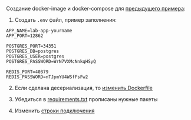 ﻿Создание docker-image и docker-compose для [предыдущего примера](https://gitlab.com/golodnyuk.iv/db_2022/-/tree/main/%D0%9C%D0%B0%D1%82%D0%B5%D1%80%D0%B8%D0%B0%D0%BB%D1%8B%20%D0%BF%D0%BE%20%D0%BA%D1%83%D1%80%D1%81%D1%83/%D0%9F%D1%80%D0%B8%D0%BC%D0%B5%D1%80%20CRUD%20%D1%81%20%D0%BA%D1%8D%D1%88%D0%B8%D1%80%D0%BE%D0%B2%D0%B0%D0%BD%D0%B8%D0%B5%D0%BC%20%D0%B2%20Redis):

1. Создать `.env` файл, пример заполнения:
```dotenv
APP_NAME=lab-app-yourname
APP_PORT=12862

POSTGRES_PORT=34351
POSTGRES_DB=postgres
POSTGRES_USER=postgres
POSTGRES_PASSWORD=WrN7VXMcNnkqHSyQ

REDIS_PORT=40379
REDIS_PASSWORD=nTJpmYU4WSfFsFw2
```

2. Если сделана десериализация, то [изменить Dockerfile](https://gitlab.com/golodnyuk.iv/db_2022/-/blob/main/%D0%9C%D0%B0%D1%82%D0%B5%D1%80%D0%B8%D0%B0%D0%BB%D1%8B%20%D0%BF%D0%BE%20%D0%BA%D1%83%D1%80%D1%81%D1%83/Containerized%20Flask/Dockerfile#L10)

3. Убедиться в [requirements.txt](https://gitlab.com/golodnyuk.iv/db_2022/-/blob/main/%D0%9C%D0%B0%D1%82%D0%B5%D1%80%D0%B8%D0%B0%D0%BB%D1%8B%20%D0%BF%D0%BE%20%D0%BA%D1%83%D1%80%D1%81%D1%83/Containerized%20Flask/requirements.txt) прописаны нужные пакеты

4. Изменить [строки подключения](https://gitlab.com/golodnyuk.iv/db_2022/-/blob/main/%D0%9C%D0%B0%D1%82%D0%B5%D1%80%D0%B8%D0%B0%D0%BB%D1%8B%20%D0%BF%D0%BE%20%D0%BA%D1%83%D1%80%D1%81%D1%83/Containerized%20Flask/main.py#L13)
